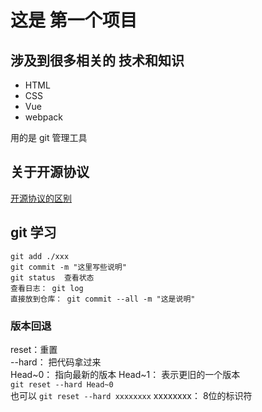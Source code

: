 # 这是 第一个项目

## 涉及到很多相关的 技术和知识

- HTML
- CSS
- Vue
- webpack

用的是 git 管理工具

## 关于开源协议
[开源协议的区别](https://baike.baidu.com/item/%E5%BC%80%E6%BA%90%E5%8D%8F%E8%AE%AE)

## git 学习
```
git add ./xxx
git commit -m "这里写些说明"
git status  查看状态
查看日志： git log
直接放到仓库： git commit --all -m "这是说明"
```
### 版本回退

reset：重置  
--hard： 把代码拿过来  
Head~0： 指向最新的版本   Head~1： 表示更旧的一个版本    
`git reset --hard Head~0`  
也可以 `git reset --hard xxxxxxxx`      xxxxxxxx： 8位的标识符

